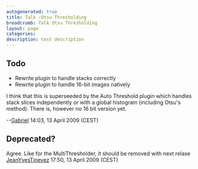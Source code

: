 ```yaml
---
autogenerated: true
title: Talk ›Otsu Thresholding
breadcrumb: Talk Otsu Thresholding
layout: page
categories: 
description: test description
---
```


## Todo

  - Rewrite plugin to handle stacks correctly
  - Rewrite plugin to handle 16-bit images natively

I think that this is superseeded by the Auto Threshold plugin which handles stack slices independently or with a global histogram (including Otsu's method). There is, however no 16 bit version yet.

\--[Gabriel](User_Landini "wikilink") 14:03, 13 April 2009 (CEST)

## Deprecated?

Agree. Like for the MultiThresholder, it should be removed with next relase [JeanYvesTinevez](User_JeanYvesTinevez "wikilink") 17:50, 13 April 2009 (CEST)
